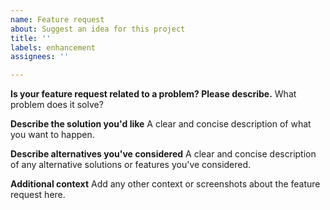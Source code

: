 ```yaml
---
name: Feature request
about: Suggest an idea for this project
title: ''
labels: enhancement
assignees: ''

---
```


**Is your feature request related to a problem? Please describe.**
What problem does it solve?

**Describe the solution you'd like**
A clear and concise description of what you want to happen.

**Describe alternatives you've considered**
A clear and concise description of any alternative solutions or features you've considered.

**Additional context**
Add any other context or screenshots about the feature request here.